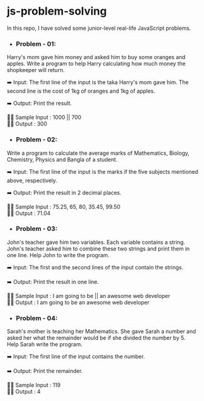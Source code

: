 # js-problem-solving
In this repo, I have solved some junior-level real-life JavaScript problems.  
- <h3>Problem - 01:</h3>  
Harry's mom gave him money and asked him to buy some oranges and apples. 
Write a program to help Harry calculating how much money the shopkeeper will return.

➡️ Input: 
The first line of the input is the taka Harry's mom gave him.
The second line is the cost of 1kg of oranges and 1kg of apples.

➡️ Output: 
Print the result.

✍🏽 Sample Input    : 1000 || 700  
✍🏽 Output          : 300


- <h3>Problem - 02:</h3>  
Write a program to calculate the average marks of Mathematics, Biology, Chemistry, Physics and Bangla of a student.

➡️ Input:
The first line of the input is the marks if the five subjects mentioned above, respectively.

➡️ Output:
Print the result in 2 decimal places.

✍🏽 Sample Input    : 75.25, 65, 80, 35.45, 99.50  
✍🏽 Output          : 71.04


- <h3>Problem - 03:</h3>  
John's teacher gave him two variables. Each variable contains a string. John's teacher asked him to combine these two strings and print them in one line. Help John to write the program.

➡️ Input:
The first and the second lines of the input contain the strings.

➡️ Output:
Print the result in one line.

✍🏽 Sample Input     : I am going to be || an awesome web developer  
✍🏽 Output           : I am going to be an awesome web developer


- <h3>Problem - 04:</h3>  
Sarah's mother is teaching her Mathematics. She gave Sarah a number and asked her what the remainder would be if she divided the number by 5. Help Sarah write the program.

➡️ Input:
The first line of the input contains the number.

➡️ Output:
Print the remainder.

✍🏽 Sample Input     : 119  
✍🏽 Output           : 4


